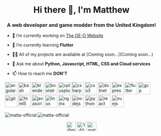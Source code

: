 <h1 align="center">Hi there 👋, I'm Matthew</h1>
<h3 align="center">A web developer and game modder from the United Kingdom!</h3>

- 🔭 I’m currently working on [The OE-O Website](https://oe-o.tk/)

- 🌱 I’m currently learning **Flutter**

- 👨‍💻 All of my projects are available at [Coming soon...](Coming soon...)

- 💬 Ask me about **Python, Javascript, HTML, CSS and Cloud services**

- 📫 How to reach me **DON'T**

<p align="left"><img src="https://devicons.github.io/devicon/devicon.git/icons/angularjs/angularjs-original.svg" alt="angularjs" width="40" height="40"/> <img src="https://www.vectorlogo.zone/logos/gnu_bash/gnu_bash-icon.svg" alt="bash" width="40" height="40"/> <img src="https://download.blender.org/branding/community/blender_community_badge_white.svg" alt="blender" width="40" height="40"/> <img src="https://devicons.github.io/devicon/devicon.git/icons/bootstrap/bootstrap-plain.svg" alt="bootstrap" width="40" height="40"/> <img src="https://devicons.github.io/devicon/devicon.git/icons/cplusplus/cplusplus-original.svg" alt="cplusplus" width="40" height="40"/> <img src="https://devicons.github.io/devicon/devicon.git/icons/csharp/csharp-original.svg" alt="csharp" width="40" height="40"/> <img src="https://devicons.github.io/devicon/devicon.git/icons/css3/css3-original-wordmark.svg" alt="css3" width="40" height="40"/> <img src="https://devicons.github.io/devicon/devicon.git/icons/dot-net/dot-net-original-wordmark.svg" alt="dotnet" width="40" height="40"/> <img src="https://devicons.github.io/devicon/devicon.git/icons/express/express-original-wordmark.svg" alt="express" width="40" height="40"/> <img src="https://www.vectorlogo.zone/logos/flutterio/flutterio-icon.svg" alt="flutter" width="40" height="40"/> <img src="https://www.vectorlogo.zone/logos/google_cloud/google_cloud-icon.svg" alt="gcp" width="40" height="40"/> <img src="https://www.vectorlogo.zone/logos/git-scm/git-scm-icon.svg" alt="git" width="40" height="40"/> <img src="https://devicons.github.io/devicon/devicon.git/icons/html5/html5-original-wordmark.svg" alt="html5" width="40" height="40"/> <img src="https://devicons.github.io/devicon/devicon.git/icons/javascript/javascript-original.svg" alt="javascript" width="40" height="40"/> <img src="https://devicons.github.io/devicon/devicon.git/icons/linux/linux-original.svg" alt="linux" width="40" height="40"/> <img src="https://devicons.github.io/devicon/devicon.git/icons/nginx/nginx-original.svg" alt="nginx" width="40" height="40"/> <img src="https://devicons.github.io/devicon/devicon.git/icons/nodejs/nodejs-original-wordmark.svg" alt="nodejs" width="40" height="40"/> <img src="https://devicons.github.io/devicon/devicon.git/icons/python/python-original.svg" alt="python" width="40" height="40"/> <img src="https://devicons.github.io/devicon/devicon.git/icons/react/react-original-wordmark.svg" alt="react" width="40" height="40"/> <img src="https://devicons.github.io/devicon/devicon.git/icons/vuejs/vuejs-original-wordmark.svg" alt="vuejs" width="40" height="40"/></p><img align="left" src="https://github-readme-stats.vercel.app/api/top-langs/?username=matta-official&layout=compact&hide=html" alt="matta-official" />

<img align="center" src="https://github-readme-stats.vercel.app/api?username=matta-official&show_icons=true" alt="matta-official" />

<p align="center">
<a href="https://twitter.com/@matta_official" target="blank"><img align="center" src="https://cdn.jsdelivr.net/npm/simple-icons@3.0.1/icons/twitter.svg" alt="@matta_official" height="30" width="30" /></a>
<a href="https://stackoverflow.com/users/14056295" target="blank"><img align="center" src="https://cdn.jsdelivr.net/npm/simple-icons@3.0.1/icons/stackoverflow.svg" alt="14056295" height="30" width="30" /></a>
<a href="https://instagram.com/matta_insta" target="blank"><img align="center" src="https://cdn.jsdelivr.net/npm/simple-icons@3.0.1/icons/instagram.svg" alt="matta_insta" height="30" width="30" /></a>
</p>
